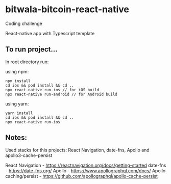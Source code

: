 # bitwala-bitcoin-react-native

Coding challenge

React-native app with Typescript template

## To run project...

In root directory run:

using npm:

```
npm install
cd ios && pod install && cd ..
npx react-native run-ios // for iOS build
npx react-native run-android // for Android build
```

using yarn:

```
yarn install
cd ios && pod install && cd ..
npx react-native run-ios
```

## Notes:

Used stacks for this projects:
React Navigation, date-fns, Apollo and apollo3-cache-persist

React Navigation - https://reactnavigation.org/docs/getting-started
date-fns - https://date-fns.org/
Apollo - https://www.apollographql.com/docs/
Apollo caching/persist - https://github.com/apollographql/apollo-cache-persist
